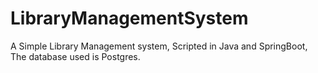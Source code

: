 # LibraryManagementSystem
A Simple Library Management system, Scripted in Java and SpringBoot, The database used is Postgres.
